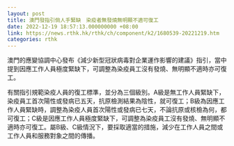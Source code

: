 ```yaml
---
layout: post
title: 澳門發指引倘人手緊缺　染疫者無發燒無明顯不適可復工
date: 2022-12-19 18:57:13.000000000 +08:00
link: https://news.rthk.hk/rthk/ch/component/k2/1680539-20221219.htm
categories: rthk
---
```


澳門的應變協調中心發布《減少新型冠狀病毒對企業運作影響的建議》指引，當中提到因應工作人員極度緊缺下，可調整為染疫員工沒有發燒、無明顯不適時亦可復工。

有關指引規範染疫人員的復工標準，並分為三個級別。A級是無工作人員緊缺下，染疫員工首次陽性或發病已五天，抗原檢測結果為陰性，就可復工；B級為因應工作人員緊缺時，調整為染疫人員首次陽性或發病已七天，不論抗原或核檢為何，都可復工；C級是因應工作人員極度緊缺下，可調整為染疫員工沒有發燒、無明顯不適時亦可復工。屬B級、C級情況下，要採取適當的措施，減少在工作人員之間或工作人員和服務對象之間的傳播。
